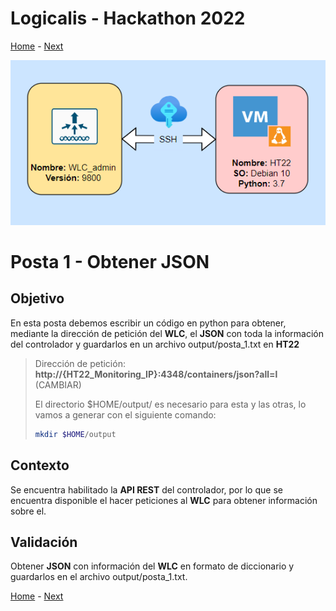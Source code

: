 # Logicalis - Hackathon 2022

[Home](../README.md) - [Next](P2.md)

<p align="center">
  <img src="InfraTW.png" alt="Infraestructura Hackathon"/>
</p>

# Posta 1 - Obtener JSON
## Objetivo
En esta posta debemos escribir un código en python para obtener, mediante la dirección de petición del **WLC**, el **JSON** con toda la información del controlador y guardarlos en un archivo output/posta_1.txt en **HT22**

> Dirección de petición:  **http://{HT22_Monitoring_IP}:4348/containers/json?all=l** (CAMBIAR)
>
> El directorio $HOME/output/ es necesario para esta y las otras, lo vamos a generar con el siguiente comando:
> ~~~bash
> mkdir $HOME/output
> ~~~

## Contexto
Se encuentra habilitado la **API REST** del controlador, por lo que se encuentra disponible el hacer peticiones al **WLC** para obtener información sobre el.

## Validación
Obtener **JSON** con información del **WLC** en formato de diccionario y guardarlos en el archivo output/posta_1.txt.


[Home](../README.md) - [Next](P2.md)
